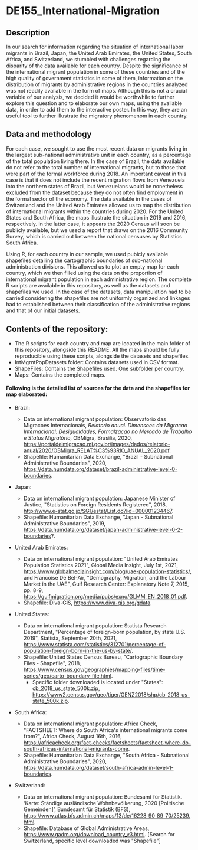 # DE155_International-Migration

## Description
In our search for information regarding the situation of international labor migrants in Brazil, Japan, the United Arab Emirates, the United States, South Africa, and Switzerland, we stumbled with challenges regarding the disparity of the data available for each country. Despite the significance of the international migrant population in some of these countries and of the high quality of government statistics in some of them, information on the distribution of migrants by administrative regions in the countries analyzed was not readily available in the form of maps. Although this is not a crucial variable of our analysis, we decided it would be worthwhile to further explore this question and to elaborate our own maps, using the available data, in order to add them to the interactive poster. In this way, they are an useful tool to further illustrate the migratory phenomenom in each country.

## Data and methodology
For each case, we sought to use the most recent data on migrants living in the largest sub-national administrative unit in each country, as a percentage of the total population living there. In the case of Brazil, the data available do not refer to the total number of international migrants, but to those that were part of the formal workforce during 2018. An important caveat in this case is that it does not include the recent migration flows from Venezuela into the northern states of Brazil, but Venezuelans would be nonetheless excluded from the dataset because they do not often find employment in the formal sector of the economy. 
The data available in the cases of Switzerland and the United Arab Emirates allowed us to map the distribution of international migrants within the countries during 2020. For the United States and South Africa, the maps illustrate the situation in 2019 and 2016, respectively. In the latter case, it appears the 2020 Census will soon be publicly available, but we used a report that draws on the 2016 Community Survey, which is carried out between the national censuses by Statistics South Africa.

Using R, for each country in our sample, we used pubicly available shapefiles detailing the cartographic boundaries of sub-national administration divisions. This allowed us to plot an empty map for each country, which we then filled using the data on the proportion of international migrant population in each administrative region. The complete R scripts are available in this repository, as well as the datasets and shapefiles we used. In the case of the datasets, data manipulation had to be carried considering the shapefiles are not uniformly organized and linkages had to established between their classification of the administrative regions and that of our initial datasets.

## Contents of the repository:
- The R scripts for each country and map are located in the main folder of this repository, alongside this README. All the maps should be fully reproducible using these scripts, alongside the datasets and shapefiles.
- IntMgrntPopDatasets folder: Contains datasets used in CSV format.
- ShapeFiles: Contains the Shapefiles used. One subfolder per country.
- Maps: Contains the completed maps.

#### Following is the detailed list of sources for the data and the shapefiles for map elaborated:
- Brazil:
  - Data on international migrant population: Observatorio das Migracoes Internacionais, *Relatorio anual. Dimensoes da Migracao Internacional: Desigualdades, Formalzacao no Mercado de Trabalho e Status Migratòrio*, OBMigra, Brasìlia, 2020, https://portaldeimigracao.mj.gov.br/images/dados/relatorio-anual/2020/OBMigra_RELAT%C3%93RIO_ANUAL_2020.pdf.
  - Shapefile: Humanitarian Data Exchange, "Brazil - Subnational Administrative Boundaries", 2020, https://data.humdata.org/dataset/brazil-administrative-level-0-boundaries.

- Japan:
  - Data on international migrant population: Japanese Minister of Justice, "Statistics on Foreign Residents Registered", 2018, http://www.e-stat.go.jp/SG1/estat/List.do?lid=000001234467. 
  - Shapefile: Humanitarian Data Exchange, "Japan - Subnational Administrative Boundaries", 2019, https://data.humdata.org/dataset/japan-administrative-level-0-2-boundaries?. 

- United Arab Emirates:
  - Data on international migrant population: "United Arab Emirates Population Statistics 2021", Global Media Insight, July 1st, 2021, https://www.globalmediainsight.com/blog/uae-population-statistics/, and Francoise De Bel-Air, "Demography, Migration, and the Labour Market in the UAE", Gulf Research Center: Explanatory Note 7, 2015, pp. 8-9, https://gulfmigration.org/media/pubs/exno/GLMM_EN_2018_01.pdf.
  - Shapefile: Diva-GIS, https://www.diva-gis.org/gdata.

- United States: 
  - Data on international migrant population: Statista Research Department, "Percentage of foreign-born population, by state U.S. 2019", Statista, September 20th, 2021, https://www.statista.com/statistics/312701/percentage-of-population-foreign-born-in-the-us-by-state/. 
  - Shapefile: United States Census Bureau, "Cartographic Boundary Files - Shapefile", 2018, https://www.census.gov/geographies/mapping-files/time-series/geo/carto-boundary-file.html.
    - Specific folder downloaded is located under "States": cb_2018_us_state_500k.zip, https://www2.census.gov/geo/tiger/GENZ2018/shp/cb_2018_us_state_500k.zip. 

- South Africa:
  - Data on international migrant population: Africa Check, "FACTSHEET: Where do South Africa's international migrants come from?", Africa Check, August 16th, 2016, https://africacheck.org/fact-checks/factsheets/factsheet-where-do-south-africas-international-migrants-come. 
  - Shapefile: Humanitarian Data Exchange, "South Africa - Subnational Administrative Boundaries", 2020, https://data.humdata.org/dataset/south-africa-admin-level-1-boundaries.
 
- Switzerland: 
  - Data on international migrant population: Bundesamt für Statistik. ‘Karte: Ständige ausländische Wohnbevölkerung, 2020 [Politische Gemeinden]’, Bundesamt für Statistik (BFS), https://www.atlas.bfs.admin.ch/maps/13/de/16228_90_89_70/25239.html.
  - Shapefile: Database of Global Administrative Areas, https://www.gadm.org/download_country_v3.html. [Search for Switzerland, specific level downloaded was "Shapefile"]
   
